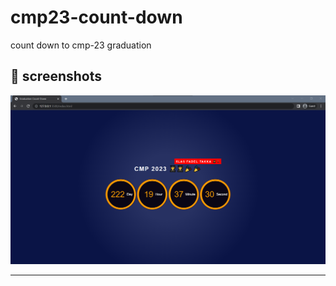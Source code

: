 # cmp23-count-down
count down to cmp-23 graduation 



## 🎥 screenshots<a name = "screenshots"></a> 

  ![collapesd](./screens/1.png)

  <hr />
